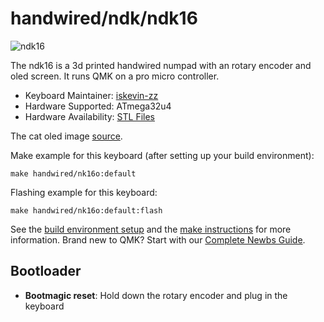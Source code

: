 # handwired/ndk/ndk16

![ndk16](https://github.com/itskevin-zz/ndk-keyboards/assets/7293885/739dfeeb-6cf0-4c67-9100-5f9a37c662bf)

The ndk16 is a 3d printed handwired numpad with an rotary encoder and oled screen. It runs QMK on a pro micro controller.

* Keyboard Maintainer: [iskevin-zz](https://github.com/itskevin-zz)
* Hardware Supported: ATmega32u4
* Hardware Availability: [STL Files](https://github.com/itskevin-zz/ndk-keyboards/tree/master/ndk16)

The cat oled image [source](https://github.com/codeyfrommars/Gamepad).

Make example for this keyboard (after setting up your build environment):

    make handwired/nk16o:default

Flashing example for this keyboard:

    make handwired/nk16o:default:flash

See the [build environment setup](https://docs.qmk.fm/#/getting_started_build_tools) and the [make instructions](https://docs.qmk.fm/#/getting_started_make_guide) for more information. Brand new to QMK? Start with our [Complete Newbs Guide](https://docs.qmk.fm/#/newbs).

## Bootloader

* **Bootmagic reset**: Hold down the rotary encoder and plug in the keyboard
